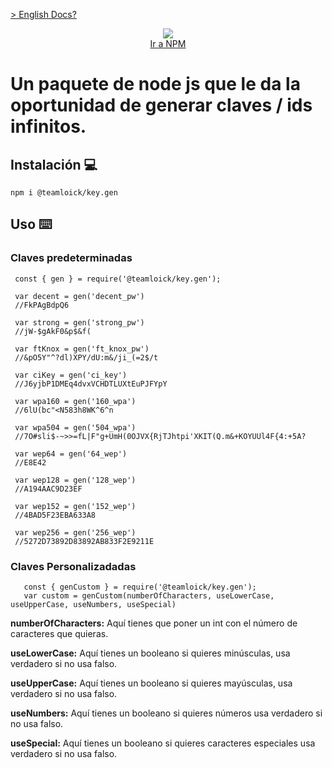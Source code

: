 <a href="https://github.com/TeamLoick/key-gen/edit/main/README.md">> English Docs?</a>
<p align="center">
	<img align="center" src="https://media.discordapp.net/attachments/847157141122056263/850572010508648468/RenderedImage.png">
	<br>
	<a href="https://www.npmjs.com/package/@teamloick/key.gen">Ir a NPM</a>
</p>

Un paquete de node js que le da la oportunidad de generar claves / ids infinitos.
=======

## Instalación 💻

   ```
   npm i @teamloick/key.gen
   ```

## Uso ⌨️
   ### Claves predeterminadas
   ```
    const { gen } = require('@teamloick/key.gen');
    
    var decent = gen('decent_pw')
    //FkPAgBdpQ6

    var strong = gen('strong_pw')
    //jW-$gAkF0&p$&f(

    var ftKnox = gen('ft_knox_pw')
    //&pO5Y"^?dl)XPY/dU:m&/ji_(=2$/t

    var ciKey = gen('ci_key')
    //J6yjbP1DMEq4dvxVCHDTLUXtEuPJFYpY

    var wpa160 = gen('160_wpa')
    //6lU(bc"<N583h8WK^6^n

    var wpa504 = gen('504_wpa')
    //7O#sli$-~>>=fL|F"g+UmH(0OJVX{RjTJhtpi'XKIT(Q.m&+KOYUUl4F{4:+5A?
    
    var wep64 = gen('64_wep')
    //E8E42

    var wep128 = gen('128_wep')
    //A194AAC9D23EF
    
    var wep152 = gen('152_wep')
    //4BAD5F23EBA633A8
    
    var wep256 = gen('256_wep')
    //5272D73892D83892AB833F2E9211E
   ```
   ### Claves Personalizadadas
   ```
      const { genCustom } = require('@teamloick/key.gen');
      var custom = genCustom(numberOfCharacters, useLowerCase, useUpperCase, useNumbers, useSpecial)
   ```
   **numberOfCharacters:** Aquí tienes que poner un int con el número de caracteres que quieras.

   **useLowerCase:** Aquí tienes un booleano si quieres minúsculas, usa verdadero si no usa falso.

   **useUpperCase:** Aquí tienes un booleano si quieres mayúsculas, usa verdadero si no usa falso.

   **useNumbers:** Aquí tienes un booleano si quieres números usa verdadero si no usa falso.
   
   **useSpecial:** Aquí tienes un booleano si quieres caracteres especiales usa verdadero si no usa falso.
